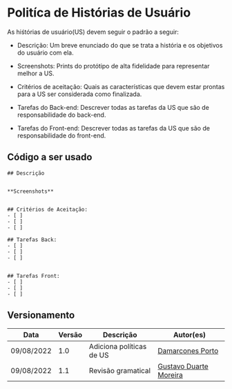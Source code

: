 # Politíca de Histórias de Usuário

As hiśtórias de usuário(US) devem seguir o padrão a seguir:

- Descrição: Um breve enunciado do que se trata a história e os objetivos do usuário com ela.

- Screenshots: Prints do protótipo de alta fidelidade para representar melhor a US.

- Critérios de aceitação: Quais as características que devem estar prontas para a US ser considerada como finalizada.

- Tarefas do Back-end: Descrever todas as tarefas da US que são de responsabilidade do back-end.

- Tarefas do Front-end: Descrever todas as tarefas da US que são de responsabilidade do front-end.

## Código a ser usado

```
## Descrição


**Screenshots**


## Critérios de Aceitação:
- [ ] 
- [ ] 
- [ ] 

## Tarefas Back:
- [ ] 
- [ ] 
- [ ] 


## Tarefas Front:
- [ ] 
- [ ] 
- [ ] 
```
## Versionamento

| Data | Versão | Descrição | Autor(es) |
|------|------|------|------|
|09/08/2022|1.0|Adiciona políticas de US | [Damarcones Porto](https://github.com/damarcones)|
|09/08/2022|1.1|Revisão gramatical | [Gustavo Duarte Moreira](https://github.com/gustavoduartemoreira)|
